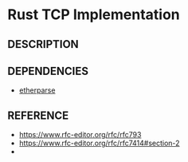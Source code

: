 # Rust TCP Implementation

## DESCRIPTION
### 

## DEPENDENCIES
- [etherparse](https://docs.rs/etherparse/latest/etherparse/index.html)

## REFERENCE
- https://www.rfc-editor.org/rfc/rfc793
- https://www.rfc-editor.org/rfc/rfc7414#section-2
- []()

